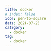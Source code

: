 ```yaml
---
title: docker
# index: false
icon: pen-to-square
date: 2024-07-26
category:
  - docker
tag:
  - docker
---
```

<Catalog />